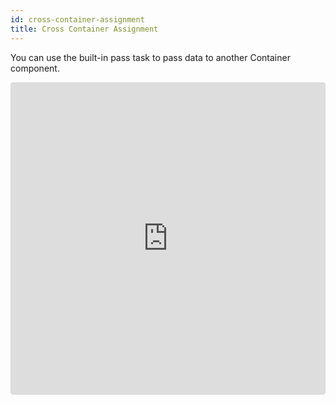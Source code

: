 ```yaml
---
id: cross-container-assignment
title: Cross Container Assignment
---
```


You can use the built-in pass task to pass data to another Container component.

<iframe src="https://codesandbox.io/embed/github/andycall/RCRE/tree/master/examples/pass-tasks?fontsize=14&view=preview" title="pass-task" style="width:100%; height:500px; border:0; border-radius: 4px; overflow:hidden;" sandbox="allow-modals allow-forms allow-popups allow-scripts allow-same-origin"></iframe>
